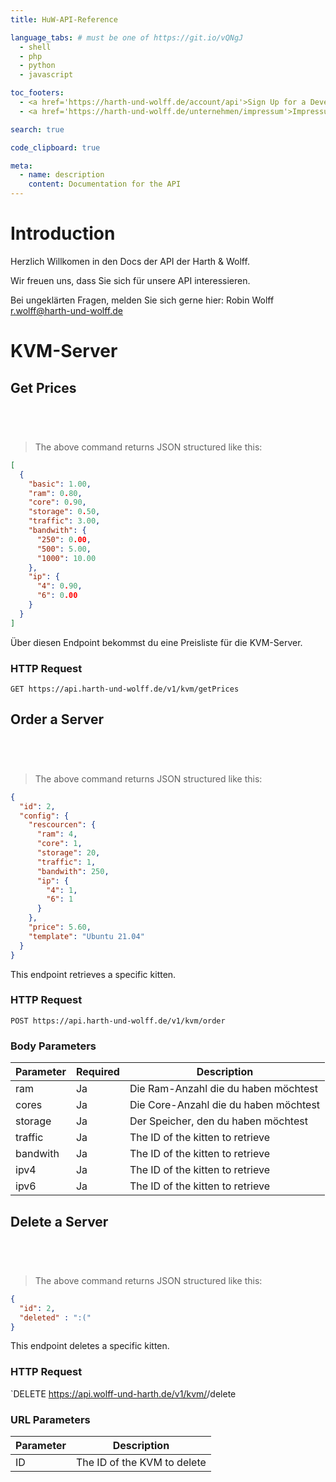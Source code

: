 ```yaml
---
title: HuW-API-Reference

language_tabs: # must be one of https://git.io/vQNgJ
  - shell
  - php
  - python
  - javascript

toc_footers:
  - <a href='https://harth-und-wolff.de/account/api'>Sign Up for a Developer Key</a>
  - <a href='https://harth-und-wolff.de/unternehmen/impressum'>Impressum</a>

search: true

code_clipboard: true

meta:
  - name: description
    content: Documentation for the API
---
```


# Introduction

Herzlich Willkomen in den Docs der API der Harth & Wolff.

Wir freuen uns, dass Sie sich für unsere API interessieren. 

Bei ungeklärten Fragen, melden Sie sich gerne hier:
Robin Wolff
r.wolff@harth-und-wolff.de

# KVM-Server

## Get Prices

```php
```

```python
```

```shell
```

```javascript
```

> The above command returns JSON structured like this:

```json
[
  {
    "basic": 1.00,
    "ram": 0.80,
    "core": 0.90,
    "storage": 0.50,
    "traffic": 3.00,
    "bandwith": {
      "250": 0.00,
      "500": 5.00,
      "1000": 10.00
    },
    "ip": {
      "4": 0.90,
      "6": 0.00
    }
  }
]
```

Über diesen Endpoint bekommst du eine Preisliste für die KVM-Server.

### HTTP Request

`GET https://api.harth-und-wolff.de/v1/kvm/getPrices`

## Order a Server

```php
```

```python
```

```shell
```

```javascript
```

> The above command returns JSON structured like this:

```json
{
  "id": 2,
  "config": {
    "rescourcen": {
      "ram": 4,
      "core": 1,
      "storage": 20,
      "traffic": 1,
      "bandwith": 250,
      "ip": {
        "4": 1,
        "6": 1
      }
    },
    "price": 5.60,
    "template": "Ubuntu 21.04"
  }
}
```

This endpoint retrieves a specific kitten.

### HTTP Request

`POST https://api.harth-und-wolff.de/v1/kvm/order`

### Body Parameters

Parameter | Required | Description
--------- | ----------- | -----------
ram | Ja | Die Ram-Anzahl die du haben möchtest
cores | Ja | Die Core-Anzahl die du haben möchtest
storage | Ja | Der Speicher, den du haben möchtest
traffic | Ja | The ID of the kitten to retrieve
bandwith | Ja | The ID of the kitten to retrieve
ipv4 | Ja | The ID of the kitten to retrieve
ipv6 | Ja | The ID of the kitten to retrieve

## Delete a Server

```php
```

```python
```

```shell
```

```javascript
```

> The above command returns JSON structured like this:

```json
{
  "id": 2,
  "deleted" : ":("
}
```

This endpoint deletes a specific kitten.

### HTTP Request

`DELETE https://api.wolff-und-harth.de/v1/kvm/<id>/delete

### URL Parameters

Parameter | Description
--------- | -----------
ID | The ID of the KVM to delete

